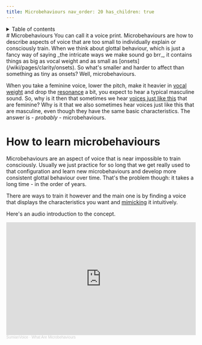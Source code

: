 ```yaml
---
title: Microbehaviours nav_order: 20 has_children: true
---
```

<details closed markdown="block">
  <summary>
    Table of contents
  </summary>
{: .text-delta }
1. TOC
{:toc}
</details>
# Microbehaviours
You can call it a voice print.
Microbehaviours are how to describe aspects of voice that are too small to individually explain or consciously train. When we think about glottal behaviour, which is just a fancy way of saying _the intricate ways we make sound go brr_, it contains things as big as vocal weight and as small as [onsets](/wiki/pages/clarity/onsets). So what's smaller and harder to affect than something as tiny as onsets? Well, microbehaviours.

When you take a feminine voice, lower the pitch, make it heavier in [vocal
weight](/wiki/pages/vocal-weight) and drop the
[resonance](/wiki/pages/resonance) a bit, you expect to hear a typical masculine
sound. So, why is it then that sometimes we hear [voices just like
this](/wiki/pages/voice-examples/#imawonder) that are feminine? Why is it that
we also sometimes hear voices just like this that are masculine, even though
they have the same basic characteristics. The answer is - _probably_ -
microbehaviours.


# How to learn microbehaviours
Microbehaviours are an aspect of voice that is near impossible to train
consciously. Usually we just practice for so long that we get really used to
that configuration and learn new microbehaviours and develop more consistent
glottal behaviour over time. That's the problem though: it takes a long time -
in the order of years.

There are ways to train it however and the main one is by finding a voice that
displays the characteristics you want and
[mimicking](/wiki/pages/microbehaviours/mimicry) it intuitively.


Here's an audio introduction to the concept.
<iframe width="100%" height="300" scrolling="no" frameborder="no" allow="autoplay" src="https://w.soundcloud.com/player/?url=https%3A//api.soundcloud.com/tracks/1227336160&color=%23ff5500&auto_play=false&hide_related=false&show_comments=true&show_user=true&show_reposts=false&show_teaser=true&visual=true"></iframe><div style="font-size: 10px; color: #cccccc;line-break: anywhere;word-break: normal;overflow: hidden;white-space: nowrap;text-overflow: ellipsis; font-family: Interstate,Lucida Grande,Lucida Sans Unicode,Lucida Sans,Garuda,Verdana,Tahoma,sans-serif;font-weight: 100;"><a href="https://soundcloud.com/user-312238614" title="SumianVoice" target="_blank" style="color: #cccccc; text-decoration: none;">SumianVoice</a> · <a href="https://soundcloud.com/user-312238614/what-are-microbehaviours" title="What Are Microbehaviours" target="_blank" style="color: #cccccc; text-decoration: none;">What Are Microbehaviours</a></div>











<!--  -->

